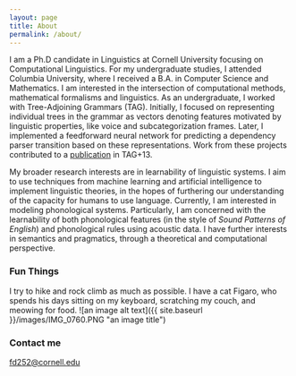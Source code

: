 ```yaml
---
layout: page
title: About
permalink: /about/
---
```


I am a Ph.D candidate in Linguistics at Cornell University focusing on Computational Linguistics. For my undergraduate studies, I attended Columbia University, where I received a B.A. in Computer Science and Mathematics. I am interested in the intersection of computational methods, mathematical formalisms and linguistics. As an undergraduate, I worked with Tree-Adjoining Grammars (TAG). Initially, I focused on representing individual trees in the grammar as vectors denoting features motivated by linguistic properties, like voice and subcategorization frames. Later, I implemented a feedforward neural network for predicting a dependency parser transition based on these representations. Work from these projects contributed to a [publication](http://www.aclweb.org/anthology/W17-6213) in TAG+13. 

My broader research interests are in learnability of linguistic systems. I aim to use techniques from machine learning and artificial intelligence to implement linguistic theories, in the hopes of furthering our understanding of the capacity for humans to use language. Currently, I am interested in modeling phonological systems. Particularly, I am concerned with the learnability of both phonological features (in the style of *Sound Patterns of English*) and phonological rules using acoustic data. I have further interests in semantics and pragmatics, through a theoretical and computational perspective. 

### Fun Things

I try to hike and rock climb as much as possible. I have a cat Figaro, who spends his days sitting on my keyboard, scratching
my couch, and meowing for food. ![an image alt text]({{ site.baseurl }}/images/IMG_0760.PNG "an image title")

### Contact me

[fd252@cornell.edu](mailto:fd252@cornell.edu)
